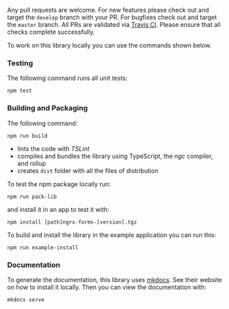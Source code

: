 Any pull requests are welcome. For new features please check out and target the `develop` branch with your PR. For bugfixes check out and target the `master` branch. All PRs are validated via [Travis CI](https://travis-ci.org/johannesalt/ngrx-forms). Please ensure that all checks complete successfully.

To work on this library locally you can use the commands shown below.

### Testing

The following command runs all unit tests:

```Shell
npm test
```

### Building and Packaging

The following command:

```Shell
npm run build
```

- lints the code with _TSLint_
- compiles and bundles the library using TypeScript, the _ngc_ compiler, and rollup
- creates `dist` folder with all the files of distribution

To test the npm package locally run:

```Shell
npm run pack-lib
```

and install it in an app to test it with:

```Shell
npm install [path]ngrx-forms-[version].tgz
```

To build and install the library in the example application you can run this:

```Shell
npm run example-install
```

### Documentation

To generate the documentation, this library uses [mkdocs](http://www.mkdocs.org/). See their website on how to install it locally. Then you can view the documentation with:

```Shell
mkdocs serve
```
